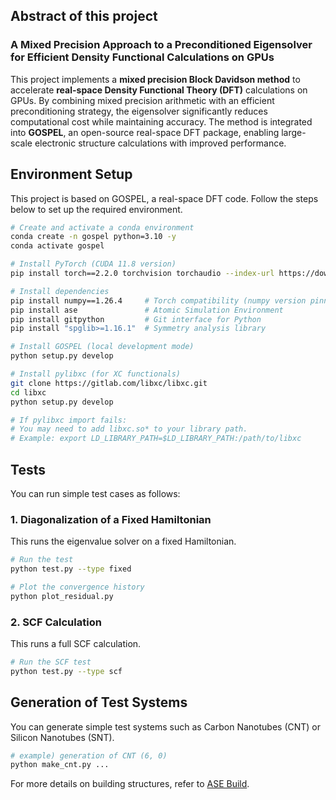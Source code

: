 ## Abstract of this project
### A Mixed Precision Approach to a Preconditioned Eigensolver for Efficient Density Functional Calculations on GPUs
This project implements a **mixed precision Block Davidson method** to accelerate **real-space Density Functional Theory (DFT)** calculations on GPUs. By combining mixed precision arithmetic with an efficient preconditioning strategy, the eigensolver significantly reduces computational cost while maintaining accuracy. The method is integrated into **GOSPEL**, an open-source real-space DFT package, enabling large-scale electronic structure calculations with improved performance.

## Environment Setup
This project is based on GOSPEL, a real-space DFT code.
Follow the steps below to set up the required environment.
```bash
# Create and activate a conda environment
conda create -n gospel python=3.10 -y
conda activate gospel

# Install PyTorch (CUDA 11.8 version)
pip install torch==2.2.0 torchvision torchaudio --index-url https://download.pytorch.org/whl/cu118

# Install dependencies
pip install numpy==1.26.4     # Torch compatibility (numpy version pinned)
pip install ase               # Atomic Simulation Environment
pip install gitpython         # Git interface for Python
pip install "spglib>=1.16.1"  # Symmetry analysis library

# Install GOSPEL (local development mode)
python setup.py develop

# Install pylibxc (for XC functionals)
git clone https://gitlab.com/libxc/libxc.git
cd libxc
python setup.py develop

# If pylibxc import fails:
# You may need to add libxc.so* to your library path.
# Example: export LD_LIBRARY_PATH=$LD_LIBRARY_PATH:/path/to/libxc
```

## Tests
You can run simple test cases as follows:
### 1. Diagonalization of a Fixed Hamiltonian
This runs the eigenvalue solver on a fixed Hamiltonian.
```bash
# Run the test
python test.py --type fixed

# Plot the convergence history
python plot_residual.py
```

### 2. SCF Calculation
This runs a full SCF calculation.
```bash
# Run the SCF test
python test.py --type scf
```

## Generation of Test Systems
You can generate simple test systems such as Carbon Nanotubes (CNT) or Silicon Nanotubes (SNT).
```bash
# example) generation of CNT (6, 0)
python make_cnt.py ...
```
For more details on building structures, refer to [ASE Build]( https://wiki.fysik.dtu.dk/ase/ase/build/build.html).
